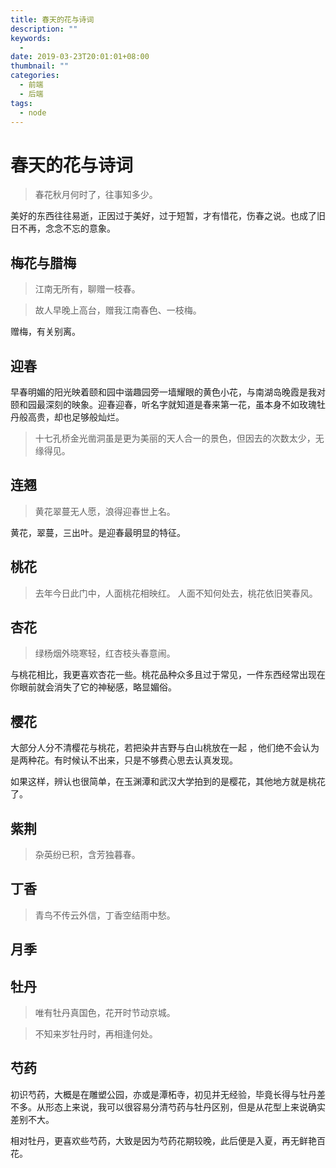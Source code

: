 ```yaml
---
title: 春天的花与诗词
description: ""
keywords:
  - 
date: 2019-03-23T20:01:01+08:00
thumbnail: ""
categories:
  - 前端
  - 后端
tags:
  - node
---
```


# 春天的花与诗词

> 春花秋月何时了，往事知多少。

美好的东西往往易逝，正因过于美好，过于短暂，才有惜花，伤春之说。也成了旧日不再，念念不忘的意象。

## 梅花与腊梅

> 江南无所有，聊赠一枝春。

> 故人早晚上高台，赠我江南春色、一枝梅。

赠梅，有关别离。

## 迎春

早春明媚的阳光映着颐和园中谐趣园旁一墙耀眼的黄色小花，与南湖岛晚霞是我对颐和园最深刻的映象。迎春迎春，听名字就知道是春来第一花，虽本身不如玫瑰牡丹般高贵，却也足够般灿烂。

> 十七孔桥金光凿洞虽是更为美丽的天人合一的景色，但因去的次数太少，无缘得见。

## 连翘

> 黄花翠蔓无人愿，浪得迎春世上名。

黄花，翠蔓，三出叶。是迎春最明显的特征。

## 桃花

> 去年今日此门中，人面桃花相映红。
> 人面不知何处去，桃花依旧笑春风。

## 杏花

> 绿杨烟外晓寒轻，红杏枝头春意闹。

与桃花相比，我更喜欢杏花一些。桃花品种众多且过于常见，一件东西经常出现在你眼前就会消失了它的神秘感，略显媚俗。

## 樱花

大部分人分不清樱花与桃花，若把染井吉野与白山桃放在一起 ，他们绝不会认为是两种花。有时候认不出来，只是不够费心思去认真发现。

如果这样，辨认也很简单，在玉渊潭和武汉大学拍到的是樱花，其他地方就是桃花了。

## 紫荆

> 杂英纷已积，含芳独暮春。

## 丁香

> 青鸟不传云外信，丁香空结雨中愁。

## 月季

## 牡丹

> 唯有牡丹真国色，花开时节动京城。

> 不知来岁牡丹时，再相逢何处。

## 芍药

初识芍药，大概是在雕塑公园，亦或是潭柘寺，初见并无经验，毕竟长得与牡丹差不多。从形态上来说，我可以很容易分清芍药与牡丹区别，但是从花型上来说确实差别不大。

相对牡丹，更喜欢些芍药，大致是因为芍药花期较晚，此后便是入夏，再无鲜艳百花。

